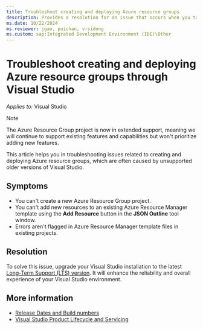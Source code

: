 ```yaml
---
title: Troubleshoot creating and deploying Azure resource groups
description: Provides a resolution for an issue that occurs when you try to create and deploy Azure resource groups through Visual Studio.
ms.date: 10/22/2024
ms.reviewer: jgao, puichan, v-sidong
ms.custom: sap:Integrated Development Environment (IDE)\Other
---
```


# Troubleshoot creating and deploying Azure resource groups through Visual Studio

_Applies to:_&nbsp;Visual Studio

> [!NOTE]
> The Azure Resource Group project is now in extended support, meaning we will continue to support existing features and capabilities but won't prioritize adding new features.

This article helps you in troubleshooting issues related to creating and deploying Azure resource groups, which are often caused by unsupported older versions of Visual Studio.

## Symptoms

- You can't create a new Azure Resource Group project.
- You can't add new resources to an existing Azure Resource Manager template using the **Add Resource** button in the **JSON Outline** tool window.
- Errors aren't flagged in Azure Resource Manager template files in existing projects.

## Resolution

To solve this issue, upgrade your Visual Studio installation to the latest [Long-Term Support (LTS) version](/visualstudio/install/update-visual-studio). It will enhance the reliability and overall experience of your Visual Studio environment.

## More information

- [Release Dates and Build numbers](/visualstudio/releases/2022/release-history#release-dates-and-build-numbers)
- [Visual Studio Product Lifecycle and Servicing](/visualstudio/productinfo/vs-servicing)

